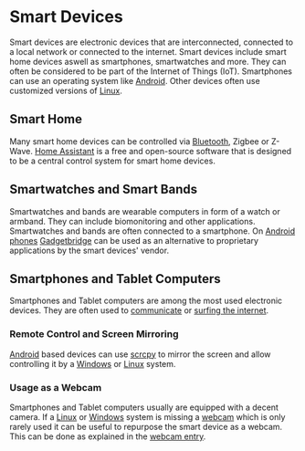 # Smart Devices

Smart devices are electronic devices that are interconnected, connected to a local network or
connected to the internet.
Smart devices include smart home devices aswell as smartphones, smartwatches and more.
They can often be considered to be part of the Internet of Things (IoT).
Smartphones can use an operating system like [Android](/wiki/android.md).
Other devices often use customized versions of [Linux](/wiki/linux.md).

## Smart Home

Many smart home devices can be controlled via [Bluetooth](/wiki/bluetooth.md), Zigbee or Z-Wave.
[Home Assistant](/wiki/home_assistant.md) is a free and open-source software that is designed to be
a central control system for smart home devices.

## Smartwatches and Smart Bands

Smartwatches and bands are wearable computers in form of a watch or armband.
They can include biomonitoring and other applications.
Smartwatches and bands are often connected to a smartphone.
On [Android phones](/wiki/android.md) [Gadgetbridge](/wiki/android/gadgetbridge.md) can be used as
an alternative to proprietary applications by the smart devices' vendor.

## Smartphones and Tablet Computers

Smartphones and Tablet computers are among the most used electronic devices.
They are often used to [communicate](/wiki/communication.md) or
[surfing the internet](/wiki/web_browser.md).

### Remote Control and Screen Mirroring

[Android](/wiki/android.md) based devices can use [scrcpy](/wiki/android/scrcpy.md) to mirror the
screen and allow controlling it by a [Windows](/wiki/windows.md) or [Linux](/wiki/linux.md) system.

### Usage as a Webcam

Smartphones and Tablet computers usually are equipped with a decent camera.
If a [Linux](/wiki/linux.md) or [Windows](/wiki/windows.md) system is missing a
[webcam](/wiki/webcam.md) which is only rarely used it can be useful to repurpose the smart device
as a webcam.
This can be done as explained in the [webcam entry](/wiki/webcam.md#using-a-smartphone-as-webcam).

